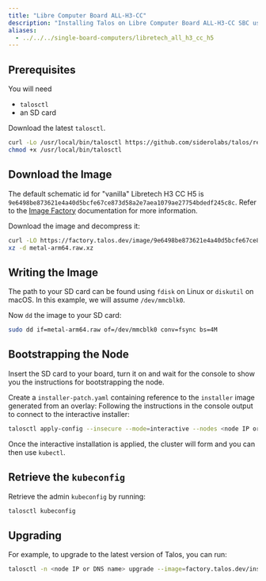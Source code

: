 ```yaml
---
title: "Libre Computer Board ALL-H3-CC"
description: "Installing Talos on Libre Computer Board ALL-H3-CC SBC using raw disk image."
aliases:
  - ../../../single-board-computers/libretech_all_h3_cc_h5
---
```


## Prerequisites

You will need

- `talosctl`
- an SD card

Download the latest `talosctl`.

```bash
curl -Lo /usr/local/bin/talosctl https://github.com/siderolabs/talos/releases/download/{{< release >}}/talosctl-$(uname -s | tr "[:upper:]" "[:lower:]")-amd64
chmod +x /usr/local/bin/talosctl
```

## Download the Image

The default schematic id for "vanilla" Libretech H3 CC H5 is `9e6498be873621e4a40d5bcfe67ce873d58a2e7aea1079ae27754bdedf245c8c`.
Refer to the [Image Factory](/../../../learn-more/image-factory) documentation for more information.

Download the image and decompress it:

```bash
curl -LO https://factory.talos.dev/image/9e6498be873621e4a40d5bcfe67ce873d58a2e7aea1079ae27754bdedf245c8c/{{< release >}}/metal-arm64.raw.xz
xz -d metal-arm64.raw.xz
```

## Writing the Image

The path to your SD card can be found using `fdisk` on Linux or `diskutil` on macOS.
In this example, we will assume `/dev/mmcblk0`.

Now `dd` the image to your SD card:

```bash
sudo dd if=metal-arm64.raw of=/dev/mmcblk0 conv=fsync bs=4M
```

## Bootstrapping the Node

Insert the SD card to your board, turn it on and wait for the console to show you the instructions for bootstrapping the node.

Create a `installer-patch.yaml` containing reference to the `installer` image generated from an overlay:
Following the instructions in the console output to connect to the interactive installer:

```bash
talosctl apply-config --insecure --mode=interactive --nodes <node IP or DNS name>
```

Once the interactive installation is applied, the cluster will form and you can then use `kubectl`.

## Retrieve the `kubeconfig`

Retrieve the admin `kubeconfig` by running:

```bash
talosctl kubeconfig
```

## Upgrading

For example, to upgrade to the latest version of Talos, you can run:

```bash
talosctl -n <node IP or DNS name> upgrade --image=factory.talos.dev/installer/9e6498be873621e4a40d5bcfe67ce873d58a2e7aea1079ae27754bdedf245c8c:{{< release >}}
```
